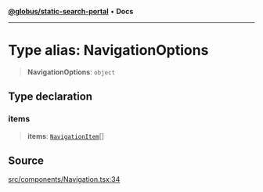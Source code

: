 [**@globus/static-search-portal**](../../README.md) • **Docs**

***

# Type alias: NavigationOptions

> **NavigationOptions**: `object`

## Type declaration

### items

> **items**: [`NavigationItem`](NavigationItem.md)[]

## Source

[src/components/Navigation.tsx:34](https://github.com/globus/static-search-portal/blob/070e36d2f911e99d43e515c735c6dc05f429a795/src/components/Navigation.tsx#L34)
